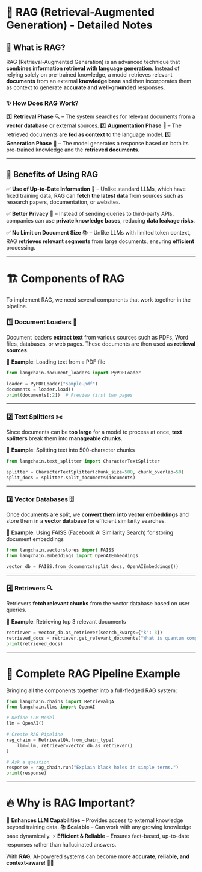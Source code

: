  # 🤖 RAG (Retrieval-Augmented Generation) - Detailed Notes

## 🧐 What is RAG?
RAG (Retrieval-Augmented Generation) is an advanced technique that **combines information retrieval with language generation**. Instead of relying solely on pre-trained knowledge, a model retrieves relevant **documents** from an external **knowledge base** and then incorporates them as context to generate **accurate and well-grounded** responses.

### ✨ How Does RAG Work?
1️⃣ **Retrieval Phase** 🔍 – The system searches for relevant documents from a **vector database** or external sources.
2️⃣ **Augmentation Phase** 📑 – The retrieved documents are **fed as context** to the language model.
3️⃣ **Generation Phase** 📝 – The model generates a response based on both its pre-trained knowledge and the **retrieved documents**.

---

## 🚀 Benefits of Using RAG

✅ **Use of Up-to-Date Information** 📆 – Unlike standard LLMs, which have fixed training data, RAG can **fetch the latest data** from sources such as research papers, documentation, or websites.

✅ **Better Privacy** 🔐 – Instead of sending queries to third-party APIs, companies can use **private knowledge bases**, reducing **data leakage risks**.

✅ **No Limit on Document Size** 📚 – Unlike LLMs with limited token context, RAG **retrieves relevant segments** from large documents, ensuring **efficient** processing.

---

# 🏗️ Components of RAG
To implement RAG, we need several components that work together in the pipeline.

### 1️⃣ **Document Loaders** 📄
Document loaders **extract text** from various sources such as PDFs, Word files, databases, or web pages. These documents are then used as **retrieval sources**.

🔹 **Example**: Loading text from a PDF file
```python
from langchain.document_loaders import PyPDFLoader

loader = PyPDFLoader("sample.pdf")
documents = loader.load()
print(documents[:2])  # Preview first two pages
```

---

### 2️⃣ **Text Splitters** ✂️
Since documents can be **too large** for a model to process at once, **text splitters** break them into **manageable chunks**.

🔹 **Example**: Splitting text into 500-character chunks
```python
from langchain.text_splitter import CharacterTextSplitter

splitter = CharacterTextSplitter(chunk_size=500, chunk_overlap=50)
split_docs = splitter.split_documents(documents)
```

---

### 3️⃣ **Vector Databases** 🗄️
Once documents are split, we **convert them into vector embeddings** and store them in a **vector database** for efficient similarity searches.

🔹 **Example**: Using FAISS (Facebook AI Similarity Search) for storing document embeddings
```python
from langchain.vectorstores import FAISS
from langchain.embeddings import OpenAIEmbeddings

vector_db = FAISS.from_documents(split_docs, OpenAIEmbeddings())
```

---

### 4️⃣ **Retrievers** 🔍
Retrievers **fetch relevant chunks** from the vector database based on user queries.

🔹 **Example**: Retrieving top 3 relevant documents
```python
retriever = vector_db.as_retriever(search_kwargs={"k": 3})
retrieved_docs = retriever.get_relevant_documents("What is quantum computing?")
print(retrieved_docs)
```

---

# 🎯 **Complete RAG Pipeline Example**
Bringing all the components together into a full-fledged RAG system:

```python
from langchain.chains import RetrievalQA
from langchain.llms import OpenAI

# Define LLM Model
llm = OpenAI()

# Create RAG Pipeline
rag_chain = RetrievalQA.from_chain_type(
    llm=llm, retriever=vector_db.as_retriever()
)

# Ask a question
response = rag_chain.run("Explain black holes in simple terms.")
print(response)
```

---

# 🔥 **Why is RAG Important?**
🚀 **Enhances LLM Capabilities** – Provides access to external knowledge beyond training data.
📚 **Scalable** – Can work with any growing knowledge base dynamically.
⚡ **Efficient & Reliable** – Ensures fact-based, up-to-date responses rather than hallucinated answers.

With **RAG**, AI-powered systems can become more **accurate, reliable, and context-aware**! 🚀💡

